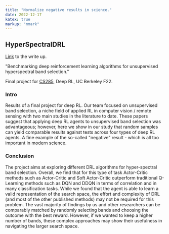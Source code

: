 ```yaml
---
title: "Normalize negative results in science."
date: 2022-12-17
katex: true
markup: "mmark"
---
```


## HyperSpectralDRL

[Link](https://daniel-furman.github.io//research-outputs/Deep_RL_Final_Project.pdf) to the write up.

"Benchmarking deep reinforcement learning algorithms for unsupervised hyperspectral band selection."

Final project for [CS285](https://rail.eecs.berkeley.edu/deeprlcourse/), Deep RL, UC Berkeley F22. 

### Intro
Results of a final project for deep RL. Our team focused on unsupervised band selection, a niche field of applied RL in computer vision / remote sensing with two main studies in the literature to date. These papers suggest that applying deep RL agents to unsupervised band selection was advantageous; however, here we show in our study that random samples can yield comparable results against tests across four types of deep RL agents. A fine example of the so-called "negative" result - which is all too important in modern science. 

### Conclusion
The project aims at exploring different DRL algorithms for hyper-spectral band selection. Overall, we find that for
this type of task Actor-Critic methods such as Actor-Critic and Soft Actor-Critic outperform traditional Q-Learning
methods such as DQN and DDQN in terms of correlation and in many classification tasks. While we found that the
agent is able to learn a valid representation of the search space, the effort and complexity of DRL (and most of the other
published methods) may not be required for this problem. The vast majority of findings by us and other researchers can
be comparably matched by randomly selecting bands and choosing the outcome with the best reward. However, if we
wanted to keep a higher number of bands, these complex approaches may show their usefulness in navigating the larger
search space.
